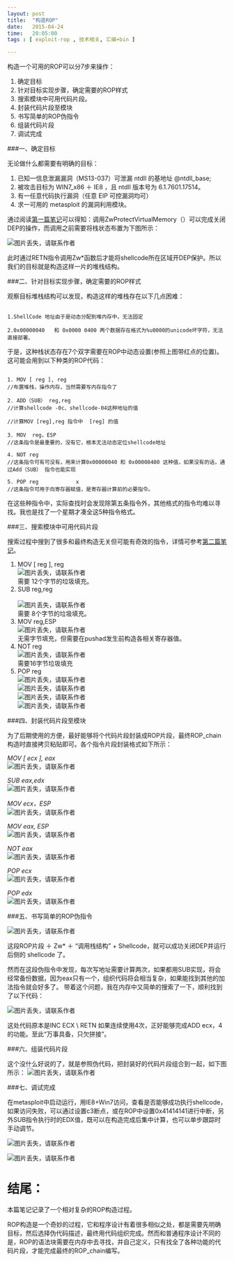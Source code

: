 ```yaml
---
layout: post
title:  "构造ROP"
date:   2015-04-24
time:   20:05:00 
tags : [ exploit-rop , 技术相关, 汇编+bin ]

---
```


构造一个可用的ROP可以分7步来操作：


1. 确定目标  
2. 针对目标实现步骤，确定需要的ROP样式  
3. 搜索模块中可用代码片段。  
4. 封装代码片段至模块  
5. 书写简单的ROP伪指令  
6. 组装代码片段  
7. 调试完成  
  

###一、确定目标  

无论做什么都需要有明确的目标：

1. 已知一信息泄漏漏洞（MS13-037）可泄漏 ntdll 的基地址 @ntdll_base;
2. 被攻击目标为 WIN7_x86 ＋ IE8 ，且 ntdll 版本号为 6.1.7601.17514。
3. 有一任意代码执行漏洞（任意 EIP 可控漏洞均可）
4. 求一可用的 metasploit 的漏洞利用模块。

通过阅读[第一篇笔记](/2014/02/28/ROPIntroduce.html "ROP介绍")可以得知：调用ZwProtectVirtualMemory（）可以完成关闭DEP的操作，而调用之前需要将栈状态布置为下图所示：

![图片丢失，请联系作者](/images/2015_04_24_20_33/2_1_1.png)

此时通过RETN指令调用Zw*函数后才能将shellcode所在区域开DEP保护。所以我们的目标就是构造这样一片的堆栈结构。

###二、针对目标实现步骤，确定需要的ROP样式

观察目标堆栈结构可以发现，构造这样的堆栈存在以下几点困难：

<code>
1.ShellCode 地址由于是动态分配到堆内存中，无法固定<br>
2.0x00000040   和 0x0000 0400 两个数据存在格式为%u0000的unicode坏字符，无法直接部署。
</code>

于是，这种栈状态存在7个双字需要在ROP中动态设置(参照上图带红点的位置)。这可能会用到以下种类的ROP代码：

<code>
1. MOV [ reg ], reg    
//布置堆栈，操作内存，当然需要写内存指令了<br>  
2. ADD（SUB） reg,reg    
//计算shellcode -0c、shellcode-04这种地址的值  <br>    
//计算MOV [reg],reg 指令中  [reg] 的值    <br>  
3. MOV  reg，ESP      
//这条指令是最重要的，没有它，根本无法动态定位shellcode地址  <br>    
4. NOT reg            
//这条指令可有可没有，用来计算0x00000040 和 0x00000400 这种值，如果没有的话，通过Add（SUB） 指令也能实现    <br>  
5. POP reg			  x
//这条指令可用于向寄存器赋值，是寄存器计算前的必要指令。    
</code>

在这些种指令中，实际查找时会发现除第五条指令外，其他格式的指令均难以寻找。我也是找了一个星期才凑全这5种指令格式。

###三、搜索模块中可用代码片段

搜索过程中搜到了很多和最终构造无关但可能有奇效的指令，详情可参考[第二篇笔记](/2015/04/23/GOLD_IN_THE_NTDLL.html "NTDLL空间")。  
1. MOV [ reg ], reg    
![图片丢失，请联系作者](/images/2015_04_24_20_33/2_3_1.png)  
需要 12个字节的垃圾填充。  
2. SUB reg,reg<br>  
![图片丢失，请联系作者](/images/2015_04_24_20_33/2_3_2.png)  
需要 8个字节的垃圾填充。    
3. MOV reg,ESP    
![图片丢失，请联系作者](/images/2015_04_24_20_33/2_3_3.png)  
无需字节填充，但需要在pushad发生前构造各相关寄存器值。    
4. NOT reg    
![图片丢失，请联系作者](/images/2015_04_24_20_33/2_3_4.png)  
需要16字节垃圾填充  
5. POP reg    
![图片丢失，请联系作者](/images/2015_04_24_20_33/2_3_5.png)  
![图片丢失，请联系作者](/images/2015_04_24_20_33/2_3_6.png)  
![图片丢失，请联系作者](/images/2015_04_24_20_33/2_3_7.png)  
![图片丢失，请联系作者](/images/2015_04_24_20_33/2_3_8.png)  

###四、封装代码片段至模块

为了后期使用的方便，最好能够将个代码片段封装成ROP片段，最终ROP_chain构造时直接拷贝粘贴即可。各个指令片段封装格式如下所示：


*MOV [ ecx ], eax*  
![图片丢失，请联系作者](/images/2015_04_24_20_33/2_4_1.png)

*SUB  eax,edx*    
![图片丢失，请联系作者](/images/2015_04_24_20_33/2_4_2.png)

*MOV  ecx，ESP*    
![图片丢失，请联系作者](/images/2015_04_24_20_33/2_4_3.png)

*MOV  eax, ESP*    
![图片丢失，请联系作者](/images/2015_04_24_20_33/2_4_4.png)

*NOT eax*          
![图片丢失，请联系作者](/images/2015_04_24_20_33/2_4_5.png)

*POP ecx*        
![图片丢失，请联系作者](/images/2015_04_24_20_33/2_4_6.png)

*POP edx*         
![图片丢失，请联系作者](/images/2015_04_24_20_33/2_4_8.png)  


###五、书写简单的ROP伪指令

![图片丢失，请联系作者](/images/2015_04_24_20_33/2_5_1.png)  

这段ROP片段 ＋ Zw* ＋ “调用栈结构” + Shellcode，就可以成功关闭DEP并运行后侧的 shellcode 了。 

然而在这段伪指令中发现，每次写地址需要计算两次，如果都用SUB实现，将会经常备份数据，因为eax只有一个，组织代码将会相当复杂，如果能找到其他的加法指令就会好多了。
带着这个问题，我在内存中又简单的搜索了一下，顺利找到了以下代码：

![图片丢失，请联系作者](/images/2015_04_24_20_33/2_5_2.png)  

这处代码原本是INC ECX \  RETN 如果连续使用4次，正好能够完成ADD ecx，4的功能。至此“万事具备，只欠拼接”。

###六、组装代码片段

这个没什么好说的了，就是参照伪代码，把封装好的代码片段组合到一起，如下图所示：
![图片丢失，请联系作者](/images/2015_04_24_20_33/2_6_1.png)  

###七、调试完成

在metasploit中启动运行，用IE8+Win7访问，查看是否能够成功执行shellcode，如果访问失败，可以通过设置c3断点，或在ROP中设置0x41414141进行中断，另外SUB指令执行时的EDX值，既可以在构造完成后集中计算，也可以单步跟踪时手动调节。  

![图片丢失，请联系作者](/images/2015_04_24_20_33/2_7_1.png)  

![图片丢失，请联系作者](/images/2015_04_24_20_33/2_7_2.png)  

# 结尾：

本篇笔记记录了一个相对复杂的ROP构造过程。

ROP构造是一个奇妙的过程，它和程序设计有着很多相似之处，都是需要先明确目标，然后选择伪代码描述，最终用代码组织完成。然而和普通程序设计不同的是，ROP的语法块需要在内存中去寻找，并自己定义，只有找全了各种功能的代码片段，才能完成最终的ROP_chain编写。




